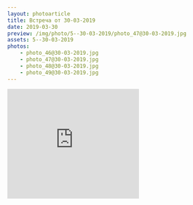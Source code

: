 ```yaml
---
layout: photoarticle
title: Встреча от 30-03-2019
date: 2019-03-30
preview: /img/photo/5--30-03-2019/photo_47@30-03-2019.jpg
assets: 5--30-03-2019
photos:
    - photo_46@30-03-2019.jpg
    - photo_47@30-03-2019.jpg
    - photo_48@30-03-2019.jpg
    - photo_49@30-03-2019.jpg
---
```


<div class="row">
    <div class="col-3">
        <iframe width='300' height="250" src="https://www.youtube.com/embed/0jBYgWKaasc" frameborder="0" allow="accelerometer; autoplay; encrypted-media; gyroscope; picture-in-picture" allowfullscreen></iframe>
    </div>
</div>


